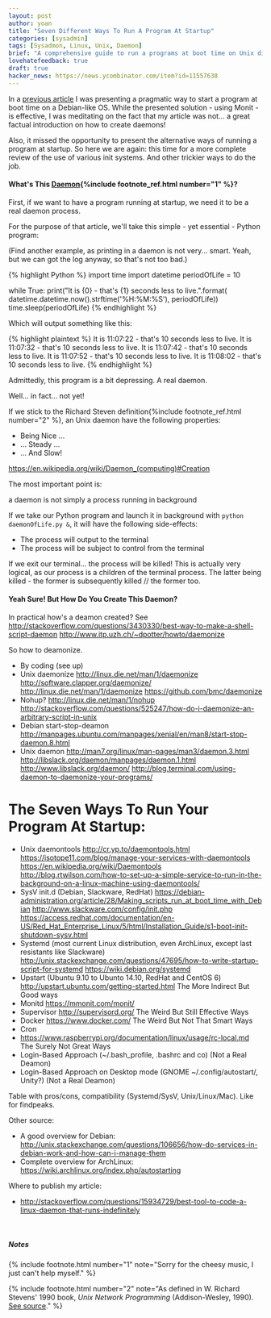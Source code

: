 ```yaml
---
layout: post
author: yoan
title: "Seven Different Ways To Run A Program At Startup"
categories: [sysadmin]
tags: [Sysadmon, Linux, Unix, Daemon]
brief: "A comprehensive guide to run a programs at boot time on Unix distributions."
lovehatefeedback: true
draft: true
hacker_news: https://news.ycombinator.com/item?id=11557638
---
```


In a [previous article](2016/04/23/debian-program-at-boot-time/) I was presenting a pragmatic way to start a program at boot time on a Debian-like OS. While the presented solution - using Monit - is effective, I was meditating on the fact that my article was not... a great factual introduction on how to create daemons!

Also, it missed the opportunity to present the alternative ways of running a program at startup. So here we are again: this time for a more complete review of the use of various init systems. And other trickier ways to do the job.

#### What's This <a href="https://www.youtube.com/watch?v=p_ZxDNZjzVk">Daemon</a>{%include footnote_ref.html number="1" %}?


First, if we want to have a program running at startup, we need it to be a real daemon process.

For the purpose of that article, we'll take this simple - yet essential - Python program:

(Find another example, as printing in a daemon is not very... smart. Yeah, but we can got the log anyway, so that's not too bad.)

{% highlight Python %}
import time
import datetime
periodOfLife = 10

while True:
  print("It is {0} - that's {1} seconds less to live.".format(
    datetime.datetime.now().strftime('%H:%M:%S'), periodOfLife))
  time.sleep(periodOfLife)
{% endhighlight %}

Which will output something like this:

{% highlight plaintext %}
It is 11:07:22 - that's 10 seconds less to live.
It is 11:07:32 - that's 10 seconds less to live.
It is 11:07:42 - that's 10 seconds less to live.
It is 11:07:52 - that's 10 seconds less to live.
It is 11:08:02 - that's 10 seconds less to live.
{% endhighlight %}

Admittedly, this program is a bit depressing. A real daemon.

Well... in fact... not yet!

If we stick to the Richard Steven definition{%include footnote_ref.html number="2" %}, an Unix daemon have the following properties:

* Being Nice ...
* ... Steady ...
* ... And Slow!

https://en.wikipedia.org/wiki/Daemon_(computing)#Creation

The most important point is:

<centerheadlinelikegaryhalbert>
a daemon is not simply a process running in background
</centerheadlinelikegaryhalbert>

If we take our Python program and launch it in background with `python daemonOfLife.py &`, it will have the following side-effects:

* The process will output to the terminal
* The process will be subject to control from the terminal

If we exit our terminal... the process will be killed! This is actually very logical, as our process is a children of the terminal process. The latter being killed - the former is subsequently killed // the former too.

#### Yeah Sure! But How Do You Create This Daemon?


In practical how's a deamon created? See http://stackoverflow.com/questions/3430330/best-way-to-make-a-shell-script-daemon
http://www.itp.uzh.ch/~dpotter/howto/daemonize

So how to deamonize.

* By coding (see up)
* Unix daemonize http://linux.die.net/man/1/daemonize http://software.clapper.org/daemonize/ http://linux.die.net/man/1/daemonize https://github.com/bmc/daemonize
* Nohup? http://linux.die.net/man/1/nohup http://stackoverflow.com/questions/525247/how-do-i-daemonize-an-arbitrary-script-in-unix
* Debian start-stop-deamon http://manpages.ubuntu.com/manpages/xenial/en/man8/start-stop-daemon.8.html
* Unix daemon http://man7.org/linux/man-pages/man3/daemon.3.html http://libslack.org/daemon/manpages/daemon.1.html http://www.libslack.org/daemon/ http://blog.terminal.com/using-daemon-to-daemonize-your-programs/

# The Seven Ways To Run Your Program At Startup:
* Unix daemontools http://cr.yp.to/daemontools.html https://isotope11.com/blog/manage-your-services-with-daemontools https://en.wikipedia.org/wiki/Daemontools http://blog.rtwilson.com/how-to-set-up-a-simple-service-to-run-in-the-background-on-a-linux-machine-using-daemontools/
* SysV init.d (Debian, Slackware, RedHat) https://debian-administration.org/article/28/Making_scripts_run_at_boot_time_with_Debian http://www.slackware.com/config/init.php https://access.redhat.com/documentation/en-US/Red_Hat_Enterprise_Linux/5/html/Installation_Guide/s1-boot-init-shutdown-sysv.html
* Systemd (most current Linux distribution, even ArchLinux, except last resistants like Slackware) http://unix.stackexchange.com/questions/47695/how-to-write-startup-script-for-systemd https://wiki.debian.org/systemd
* Upstart (Ubuntu 9.10 to Ubunto 14.10, RedHat and CentOS 6) http://upstart.ubuntu.com/getting-started.html
The More Indirect But Good ways
* Monitd https://mmonit.com/monit/
* Supervisor http://supervisord.org/
The Weird But Still Effective Ways
* Docker https://www.docker.com/
The Weird But Not That Smart Ways
* Cron
* https://www.raspberrypi.org/documentation/linux/usage/rc-local.md
The Surely Not Great Ways
* Login-Based Approach (~/.bash_profile, .bashrc and co) (Not a Real Deamon)
* Login-Based Approach on Desktop mode (GNOME ~/.config/autostart/, Unity?) (Not a Real Deamon)

Table with pros/cons, compatibility (Systemd/SysV, Unix/Linux/Mac). Like for findpeaks.


Other source:
* A good overview for Debian: http://unix.stackexchange.com/questions/106656/how-do-services-in-debian-work-and-how-can-i-manage-them
* Complete overview for ArchLinux: https://wiki.archlinux.org/index.php/autostarting

Where to publish my article:
* http://stackoverflow.com/questions/15934729/best-tool-to-code-a-linux-daemon-that-runs-indefinitely

<br>

##### Notes

{% include footnote.html number="1" note="Sorry for the cheesy music, I just can't help myself." %}

{% include footnote.html number="2" note="As defined in W. Richard Stevens' 1990 book, _Unix Network Programming_ (Addison-Wesley, 1990). [See source](https://books.google.fr/books?id=ptSC4LpwGA0C&pg=PA363#v=onepage&q&f=false)." %}
